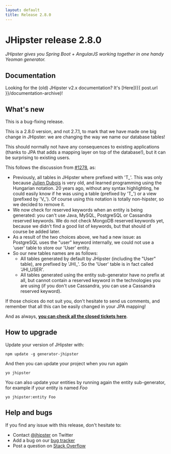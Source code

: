 ```yaml
---
layout: default
title: Release 2.8.0
---
```


JHipster release 2.8.0
==================

*JHipster gives you Spring Boot + AngularJS working together in one handy Yeoman generator.*

Documentation
----------

Looking for the (old) JHipster v2.x documentation? It's [Here]({{ post.url }}/documentation-archive)!

What's new
----------

This is a bug-fixing release.

This is a 2.8.0 version, and not 2.7.1, to mark that we have made one big change in JHipster: we are changing the way we name our database tables!

This should normally not have any consequences to existing applications (thanks to JPA that adds a mapping layer on top of the database!), but it can be surprising to existing users.

This follows the discussion from [#1278](https://github.com/jhipster/generator-jhipster/issues/1278), as:

- Previously, all tables in JHipster where prefixed with 'T\_'. This was only because [Julien Dubois](https://twitter.com/juliendubois) is very old, and learned programming using the Hungarian notation. 20 years ago, without any syntax highlighting, he could easily know if he was using a table (prefixed by 'T\_') or a view (prefixed by 'V\_'). Of course using this notation is totally non-hipster, so we decided to remove it.
- We now check for reserved keywords when an entity is being generated: you can't use Java, MySQL, PostgreSQL or Cassandra reserved keywords. We do not check MongoDB reserved keywords yet, because we didn't find a good list of keywords, but that should of course be added later.
- As a result of the two choices above, we had a new issue: as PostgreSQL uses the "user" keyword internally, we could not use a 'user' table to store our 'User' entity.
- So our new tables names are as follows:
    - All tables generated by default by JHipster (including the "User" table), are prefixed by 'JHI\_'. So the 'User' table is in fact called 'JHI_USER'.
    - All tables generated using the entity sub-generator have no prefix at all, but cannot contain a reserved keyword in the technologies you are using (if you don't use Cassandra, you can use a Cassandra reserved keyword).

If those choices do not suit you, don't hesitate to send us comments, and remember that all this can be easily changed in your JPA mapping!

And as always, __[you can check all the closed tickets here](https://github.com/jhipster/generator-jhipster/issues?q=milestone%3A2.8.0+is%3Aclosed)__.

How to upgrade
------------

Update your version of JHipster with:

```
npm update -g generator-jhipster
```

And then you can update your project when you run again

```
yo jhipster
```

You can also update your entities by running again the entity sub-generator, for example if your entity is named _Foo_

```
yo jhipster:entity Foo
```

Help and bugs
--------------

If you find any issue with this release, don't hesitate to:

- Contact [@jhipster](https://twitter.com/jhipster) on Twitter
- Add a bug on our [bug tracker](https://github.com/jhipster/generator-jhipster/issues?state=open)
- Post a question on [Stack Overflow](http://stackoverflow.com/tags/jhipster/info)
